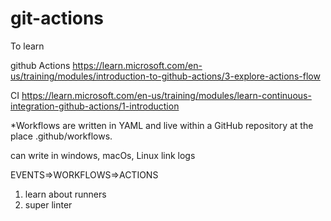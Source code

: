 # git-actions
To learn 

github Actions
https://learn.microsoft.com/en-us/training/modules/introduction-to-github-actions/3-explore-actions-flow

CI
https://learn.microsoft.com/en-us/training/modules/learn-continuous-integration-github-actions/1-introduction

*Workflows are written in YAML and live within a GitHub repository at the place .github/workflows.

can write in windows, macOs, Linux 
link logs 

EVENTS=>WORKFLOWS=>ACTIONS

1) learn about runners
2) super linter
